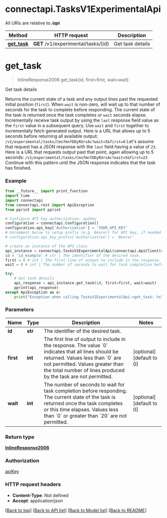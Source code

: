 # connectapi.TasksV1ExperimentalApi

All URIs are relative to */__api__*

Method | HTTP request | Description
------------- | ------------- | -------------
[**get_task**](TasksV1ExperimentalApi.md#get_task) | **GET** /v1/experimental/tasks/{id} | Get task details

# **get_task**
> InlineResponse2006 get_task(id, first=first, wait=wait)

Get task details

Returns the current state of a task and any output lines past the requested initial position (`first`).  When `wait` is non-zero, will wait up to that number of seconds for the task to complete before responding. The current state of the task is returned once the task completes or `wait` seconds elapse.  Incrementally receive task output by using the `last` response field value as the `first` value in a subsequent query.  Use `wait` and `first` together to incrementally fetch generated output.  Here is a URL that allows up to 5 seconds before returning all available output:  ``` /v1/experimental/tasks/CmsfmnfDDyRUrsAc?wait=5&first=0 ```  Let's assume that request has a JSON response with the `last` field having a value of `23`. Here is a URL that requests output past that point, again allowing up to 5 seconds:  ``` /v1/experimental/tasks/CmsfmnfDDyRUrsAc?wait=5&first=23 ```  Continue with this pattern until the JSON response indicates that the task has finished.

### Example
```python
from __future__ import print_function
import time
import connectapi
from connectapi.rest import ApiException
from pprint import pprint

# Configure API key authorization: apiKey
configuration = connectapi.Configuration()
configuration.api_key['Authorization'] = 'YOUR_API_KEY'
# Uncomment below to setup prefix (e.g. Bearer) for API key, if needed
# configuration.api_key_prefix['Authorization'] = 'Bearer'

# create an instance of the API class
api_instance = connectapi.TasksV1ExperimentalApi(connectapi.ApiClient(configuration))
id = 'id_example' # str | The identifier of the desired task.
first = 0 # int | The first line of output to include in the response. The value `0` indicates that all lines should be returned.  Values less than `0` are not permitted. Values greater than the total number of lines produced by the task are not permitted. (optional) (default to 0)
wait = 0 # int | The number of seconds to wait for task completion before responding. The current state of the task is returned once the task completes or this time elapses.  Values less than `0` or greater than `20` are not permitted. (optional) (default to 0)

try:
    # Get task details
    api_response = api_instance.get_task(id, first=first, wait=wait)
    pprint(api_response)
except ApiException as e:
    print("Exception when calling TasksV1ExperimentalApi->get_task: %s\n" % e)
```

### Parameters

Name | Type | Description  | Notes
------------- | ------------- | ------------- | -------------
 **id** | **str**| The identifier of the desired task. | 
 **first** | **int**| The first line of output to include in the response. The value &#x60;0&#x60; indicates that all lines should be returned.  Values less than &#x60;0&#x60; are not permitted. Values greater than the total number of lines produced by the task are not permitted. | [optional] [default to 0]
 **wait** | **int**| The number of seconds to wait for task completion before responding. The current state of the task is returned once the task completes or this time elapses.  Values less than &#x60;0&#x60; or greater than &#x60;20&#x60; are not permitted. | [optional] [default to 0]

### Return type

[**InlineResponse2006**](InlineResponse2006.md)

### Authorization

[apiKey](../README.md#apiKey)

### HTTP request headers

 - **Content-Type**: Not defined
 - **Accept**: application/json

[[Back to top]](#) [[Back to API list]](../README.md#documentation-for-api-endpoints) [[Back to Model list]](../README.md#documentation-for-models) [[Back to README]](../README.md)

